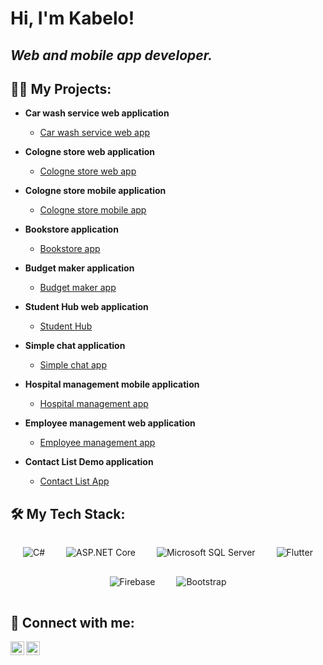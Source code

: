 <h1>Hi, I'm Kabelo!<br/></h1>

<h2>
  <em>Web and mobile app developer.</em>
</h2>

<h2>
  👨‍💻 My Projects:
</h2>

- <b>Car wash service web application</b>
  - [Car wash service web app](https://github.com/KabeloDev/car-wash-service)

- <b>Cologne store web application</b>
  - [Cologne store web app](https://github.com/KabeloDev/cologne-store-web)

- <b>Cologne store mobile application</b>
  - [Cologne store mobile app](https://github.com/KabeloDev/cologne-store-mobile)

- <b>Bookstore application</b>
  - [Bookstore app](https://github.com/KabeloDev/Bookstore)

- <b>Budget maker application</b>
  - [Budget maker app](https://github.com/KabeloDev/Budget-Maker)

- <b>Student Hub web application</b>
  - [Student Hub](https://github.com/KabeloDev/StudentHub)

- <b>Simple chat application</b>
  - [Simple chat app](https://github.com/KabeloDev/Chat-App)

- <b>Hospital management mobile application</b>
  - [Hospital management app](https://github.com/KabeloDev/Hospital-management-app)

- <b>Employee management web application</b>
  - [Employee management app](https://github.com/KabeloDev/Employee-management-app)

- <b>Contact List Demo application</b>
  - [Contact List App](https://github.com/KabeloDev/Conatct-List-Demo-App)

<h2> 🛠 My Tech Stack:</h2>

<div align="center">
  <!-- C# -->
  <img src="https://img.icons8.com/color/48/000000/c-sharp-logo.png" alt="C#" style="margin: 15px;" />
  <!-- ASP.NET Core -->
  <img src="https://img.icons8.com/color/48/000000/asp.png" alt="ASP.NET Core" style="margin: 15px;" />
  <!-- Microsoft SQL Server -->
  <img src="https://img.icons8.com/color/48/000000/microsoft-sql-server.png" alt="Microsoft SQL Server" style="margin: 15px;" />
  <!-- Flutter -->
  <img src="https://img.icons8.com/color/48/000000/flutter.png" alt="Flutter" style="margin: 15px;" />
  <!-- Firebase -->
  <img src="https://img.icons8.com/color/48/000000/firebase.png" alt="Firebase" style="margin: 15px;" />
  <!-- Bootstrap -->
  <img src="https://img.icons8.com/color/48/000000/bootstrap.png" alt="Bootstrap" style="margin: 15px;" />
</div>

<h2> 🤳 Connect with me:</h2>

[<img align="left" alt="Kabelo Makhanya | YouTube" width="22px" src="https://cdn.jsdelivr.net/npm/simple-icons@v3/icons/youtube.svg" />][youtube]
[<img align="left" alt="Kabelo Makhanya | LinkedIn" width="22px" src="https://cdn.jsdelivr.net/npm/simple-icons@v3/icons/linkedin.svg" />][linkedin]

<br clear="left"/>

[youtube]: https://www.youtube.com/channel/UC2vKVgxbw8lKSVZIlU9VeOA
[linkedin]: https://www.linkedin.com/in/kabelo-makhanya-224b82315/
